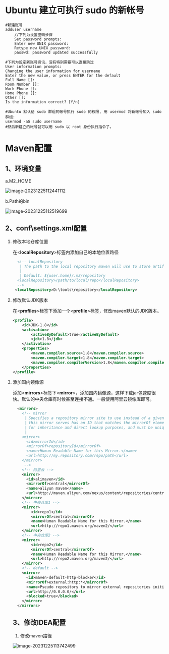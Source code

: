# Ubuntu 建立可执行 sudo 的新帐号

```shell
#新建账号
adduser username 
	//下列为设置密码步骤
	Set password prompts:
    Enter new UNIX password:
    Retype new UNIX password:
    passwd: password updated successfully

#下列为设定新账号资讯，没有特别需要可以直接跳过
User information prompts:
Changing the user information for username
Enter the new value, or press ENTER for the default
Full Name []:
Room Number []:
Work Phone []:
Home Phone []:
Other []:
Is the information correct? [Y/n]

#Ubuntu 默认给 sudo 群组的帐号执行 sudo 的权限, 用 usermod 将新帐号加入 sudo 群组:
usermod -aG sudo username
#然后新建立的帐号就可以用 sudo 以 root 身份执行指令了。
```





# Maven配置

## 1、环境变量

a.M2_HOME

![image-20231225112441112](https://wuriteup.oss-cn-qingdao.aliyuncs.com/writeupLeast/image-20231225112441112.png)

b.Path的bin

![image-20231225112519699](https://wuriteup.oss-cn-qingdao.aliyuncs.com/writeupLeast/image-20231225112519699.png)

## 2、conf\settings.xml配置

1. 修改本地仓库位置

   在<**localRepository**>标签内添加自己的本地位置路径

   ```xml
     <!-- localRepository
      | The path to the local repository maven will use to store artifacts.
      |
      | Default: ${user.home}/.m2/repository
     <localRepository>/path/to/local/repo</localRepository>
     -->
   	<localRepository>D:\tools\repository</localRepository>
   ```

2. 修改默认JDK版本

   在<**profiles**>标签下添加一个<**profile**>标签，修改maven默认的JDK版本。

   ```xml
   <profile>     
       <id>JDK-1.8</id>       
       <activation>       
           <activeByDefault>true</activeByDefault>       
           <jdk>1.8</jdk>       
       </activation>       
       <properties>       
           <maven.compiler.source>1.8</maven.compiler.source>       
           <maven.compiler.target>1.8</maven.compiler.target>       
           <maven.compiler.compilerVersion>1.8</maven.compiler.compilerVersion>       
       </properties>       
   </profile>
   ```

3. 添加国内镜像源

   添加<**mirrors**>标签下<**mirror**>，添加国内镜像源，这样下载jar包速度很快。默认的中央仓库有时候甚至连接不通。一般使用阿里云镜像库即可。

   ```xml
     <mirrors>
       <!-- mirror
        | Specifies a repository mirror site to use instead of a given repository. The repository that
        | this mirror serves has an ID that matches the mirrorOf element of this mirror. IDs are used
        | for inheritance and direct lookup purposes, and must be unique across the set of mirrors.
        |
       <mirror>
         <id>mirrorId</id>
         <mirrorOf>repositoryId</mirrorOf>
         <name>Human Readable Name for this Mirror.</name>
         <url>http://my.repository.com/repo/path</url>
       </mirror>
        -->
       <!-- 阿里云 -->
       <mirror>
         <id>alimaven</id>
         <mirrorOf>central</mirrorOf>
         <name>aliyun maven</name>
         <url>http://maven.aliyun.com/nexus/content/repositories/central/</url>
       </mirror>
       <!-- 中央仓库1 -->
       <mirror>
           <id>repo1</id>
           <mirrorOf>central</mirrorOf>
           <name>Human Readable Name for this Mirror.</name>
           <url>http://repo1.maven.org/maven2/</url>
       </mirror>
       <!-- 中央仓库2 -->
       <mirror>
           <id>repo2</id>
           <mirrorOf>central</mirrorOf>
           <name>Human Readable Name for this Mirror.</name>
           <url>http://repo2.maven.org/maven2/</url>
       </mirror>
       <!-- default -->
       <mirror>
         <id>maven-default-http-blocker</id>
         <mirrorOf>external:http:*</mirrorOf>
         <name>Pseudo repository to mirror external repositories initially using HTTP.</name>
         <url>http://0.0.0.0/</url>
         <blocked>true</blocked>
       </mirror>
     </mirrors>
   ```

   ## 3、修改IDEA配置

   1. 修改maven路径

   ![image-20231225113742499](https://wuriteup.oss-cn-qingdao.aliyuncs.com/writeupLeast/image-20231225113742499.png)

   
